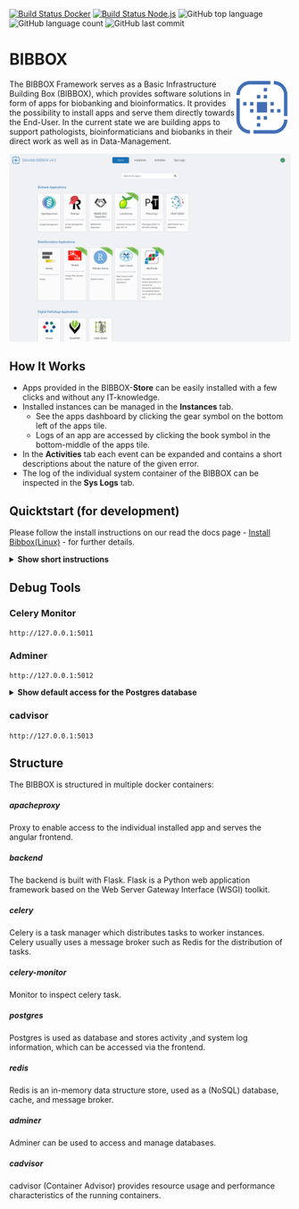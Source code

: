 [![Build Status Docker](https://github.com/bibbox/sys-bibbox/actions/workflows/docker-image.yml/badge.svg)](https://github.com/bibbox/sys-bibbox/actions)
[![Build Status Node.js](https://github.com/bibbox/sys-bibbox/actions/workflows/node.js.yml/badge.svg)](https://github.com/bibbox/sys-bibbox/actions)
<img alt="GitHub top language" src="https://img.shields.io/github/languages/top/bibbox/sys-bibbox">
<img alt="GitHub language count" src="https://img.shields.io/github/languages/count/bibbox/sys-bibbox">
<img alt="GitHub last commit" src="https://img.shields.io/github/last-commit/bibbox/sys-bibbox">
# BIBBOX 

<img src="./frontend/src/assets/silicolab_logo.png" align="right"
     alt="Size Limit logo by Anton Lovchikov" width="100" height="100">

The BIBBOX Framework serves as a Basic Infrastructure Building Box (BIBBOX),  which provides software solutions in form of apps for biobanking and bioinformatics. 
It provides the possibility to install apps and serve them directly towards the End-User. 
In the current state we are building apps to support pathologists, bioinformaticians and biobanks in their direct work as well as in Data-Management. 

<p align="center">
  <img src="./img/example.png" alt="Size Limit CLI" width="738">
</p>

## How It Works
 - Apps provided in the BIBBOX-**Store** can be easily installed with a few clicks and without any IT-knowledge.
 - Installed instances can be managed in the **Instances** tab.
   - See the apps dashboard by clicking the gear symbol on the bottom left of the apps tile.
   - Logs of an app are accessed by clicking the book symbol in the bottom-middle of the apps tile.
 - In the **Activities** tab each event can be expanded and contains a short descriptions about the nature of the given error.
 - The log of the individual system container of the BIBBOX can be inspected in the **Sys Logs** tab.

## Quicktstart (for development)

Please follow the install instructions on our read the docs page - [Install Bibbox(Linux)](https://bibbox.readthedocs.io/en/latest/installation_v4_bibbox_linux/) - for further details. 


<details><summary><b>Show short instructions</b></summary>

 1. Install docker and docker-compose

 2. Create the `bibbox` location folder

```sh
cd /opt
sudo mkdir bibbox
cd bibbox
```

 3. Clone the repository 

```sh
sudo git clone https://github.com/bibbox/sys-bibbox.git
cd sys-bibbox
```

 4. Run the installation script

```sh
sudo docker network create bibbox-default-network
sudo bash INSTALL.sh
```

 5. Domain-Settings
   - When asked to specify domainname:
     - You have a public domain under which you BIBBOX is running
     - Add the URL you want to use locally to your /etc/hosts file (or use localhost)
     - Set up a DNS Service (e.g.:dnsmasque) to create a local domain
</details>


## Debug Tools

### Celery Monitor 
`http://127.0.0.1:5011`

### Adminer   
`http://127.0.0.1:5012`

<details><summary><b>Show default access for the Postgres database</b></summary>
 
- **server:** postgres
- **username:** postgres
- **password:** postgres
- **database:** bibbox
</details>

### cadvisor
`http://127.0.0.1:5013`


## Structure

 The BIBBOX is structured in multiple docker containers:
##### apacheproxy
Proxy to enable access to the individual  installed app and serves the angular frontend.
##### backend
The backend  is  built  with Flask. Flask  is  a  Python  web  application  framework  based  on  the  Web  Server Gateway  Interface  (WSGI)  toolkit.
##### celery
Celery is a task manager which distributes tasks to worker instances. Celery usually uses a message broker such as Redis for the distribution of tasks.
##### celery-monitor
Monitor to inspect celery task.
##### postgres
Postgres is used as database and stores  activity  ,and  system  log  information,  which  can  be accessed  via  the  frontend.
##### redis
Redis is an in-memory data structure store, used as a (NoSQL) database, cache, and message broker.
##### adminer
Adminer can be used to access and manage databases.
##### cadvisor
cadvisor (Container Advisor) provides resource usage and performance characteristics of the running containers. 
